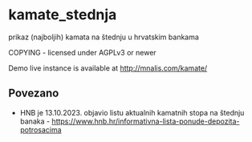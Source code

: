 # kamate_stednja
prikaz (najboljih) kamata na štednju u hrvatskim bankama

COPYING - licensed under AGPLv3 or newer

Demo live instance is available at http://mnalis.com/kamate/

## Povezano
* HNB je 13.10.2023. objavio listu aktualnih kamatnih stopa na štednju banaka - https://www.hnb.hr/informativna-lista-ponude-depozita-potrosacima